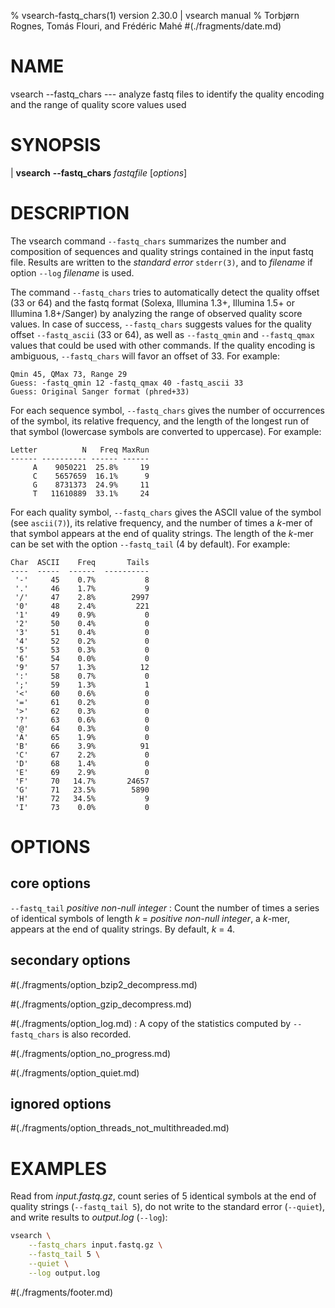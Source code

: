 % vsearch-fastq_chars(1) version 2.30.0 | vsearch manual
% Torbjørn Rognes, Tomás Flouri, and Frédéric Mahé
#(./fragments/date.md)

# NAME

vsearch \-\-fastq_chars --- analyze fastq files to identify the
quality encoding and the range of quality score values used


# SYNOPSIS

| **vsearch** **\-\-fastq_chars** _fastqfile_ \[_options_]


# DESCRIPTION

The vsearch command `--fastq_chars` summarizes the number and
composition of sequences and quality strings contained in the input
fastq file. Results are written to the *standard error* `stderr(3)`,
and to *filename* if option `--log` *filename* is used.

The command `--fastq_chars` tries to automatically detect the quality
offset (33 or 64) and the fastq format (Solexa, Illumina 1.3+,
Illumina 1.5+ or Illumina 1.8+/Sanger) by analyzing the range of
observed quality score values. In case of success, `--fastq_chars`
suggests values for the quality offset `--fastq_ascii` (33 or 64), as
well as `--fastq_qmin` and `--fastq_qmax` values that could be used
with other commands. If the quality encoding is ambiguous,
`--fastq_chars` will favor an offset of 33. For example:

```text
Qmin 45, QMax 73, Range 29
Guess: -fastq_qmin 12 -fastq_qmax 40 -fastq_ascii 33
Guess: Original Sanger format (phred+33)
```

For each sequence symbol, `--fastq_chars` gives the number of
occurrences of the symbol, its relative frequency, and the length of
the longest run of that symbol (lowercase symbols are converted to
uppercase). For example:

```text
Letter          N   Freq MaxRun
------ ---------- ------ ------
     A    9050221  25.8%     19
     C    5657659  16.1%      9
     G    8731373  24.9%     11
     T   11610889  33.1%     24
```

For each quality symbol, `--fastq_chars` gives the ASCII value of the
symbol (see `ascii(7)`), its relative frequency, and the number of
times a *k*-mer of that symbol appears at the end of quality
strings. The length of the *k*-mer can be set with the option
`--fastq_tail` (4 by default). For example:

```text
Char  ASCII    Freq       Tails
----  -----  ------  ----------
 '-'     45    0.7%           8
 '.'     46    1.7%           9
 '/'     47    2.8%        2997
 '0'     48    2.4%         221
 '1'     49    0.9%           0
 '2'     50    0.4%           0
 '3'     51    0.4%           0
 '4'     52    0.2%           0
 '5'     53    0.3%           0
 '6'     54    0.0%           0
 '9'     57    1.3%          12
 ':'     58    0.7%           0
 ';'     59    1.3%           1
 '<'     60    0.6%           0
 '='     61    0.2%           0
 '>'     62    0.3%           0
 '?'     63    0.6%           0
 '@'     64    0.3%           0
 'A'     65    1.9%           0
 'B'     66    3.9%          91
 'C'     67    2.2%           0
 'D'     68    1.4%           0
 'E'     69    2.9%           0
 'F'     70   14.7%       24657
 'G'     71   23.5%        5890
 'H'     72   34.5%           9
 'I'     73    0.0%           0
```


# OPTIONS

## core options

`--fastq_tail` *positive non-null integer*
: Count the number of times a series of identical symbols of length
  *k* = *positive non-null integer*, a *k*-mer, appears at the end of
  quality strings. By default, *k* = 4.


## secondary options

#(./fragments/option_bzip2_decompress.md)

#(./fragments/option_gzip_decompress.md)

#(./fragments/option_log.md)
: A copy of the statistics computed by `--fastq_chars` is also recorded.

#(./fragments/option_no_progress.md)

#(./fragments/option_quiet.md)


## ignored options

#(./fragments/option_threads_not_multithreaded.md)


# EXAMPLES

Read from *input.fastq.gz*, count series of 5 identical symbols at the
end of quality strings (`--fastq_tail 5`), do not write to the
standard error (`--quiet`), and write results to *output.log*
(`--log`):

```sh
vsearch \
    --fastq_chars input.fastq.gz \
    --fastq_tail 5 \
    --quiet \
    --log output.log
```

#(./fragments/footer.md)
